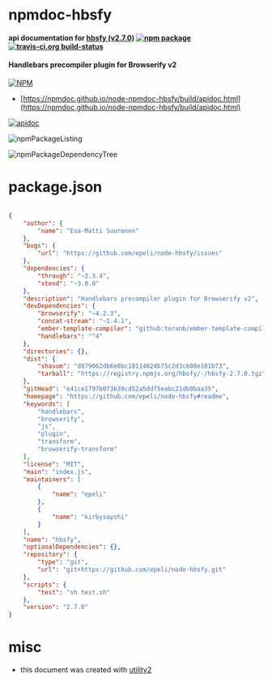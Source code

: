 # npmdoc-hbsfy

#### api documentation for  [hbsfy (v2.7.0)](https://github.com/epeli/node-hbsfy#readme)  [![npm package](https://img.shields.io/npm/v/npmdoc-hbsfy.svg?style=flat-square)](https://www.npmjs.org/package/npmdoc-hbsfy) [![travis-ci.org build-status](https://api.travis-ci.org/npmdoc/node-npmdoc-hbsfy.svg)](https://travis-ci.org/npmdoc/node-npmdoc-hbsfy)

#### Handlebars precompiler plugin for Browserify v2

[![NPM](https://nodei.co/npm/hbsfy.png?downloads=true&downloadRank=true&stars=true)](https://www.npmjs.com/package/hbsfy)

- [https://npmdoc.github.io/node-npmdoc-hbsfy/build/apidoc.html](https://npmdoc.github.io/node-npmdoc-hbsfy/build/apidoc.html)

[![apidoc](https://npmdoc.github.io/node-npmdoc-hbsfy/build/screenCapture.buildCi.browser.%252Ftmp%252Fbuild%252Fapidoc.html.png)](https://npmdoc.github.io/node-npmdoc-hbsfy/build/apidoc.html)

![npmPackageListing](https://npmdoc.github.io/node-npmdoc-hbsfy/build/screenCapture.npmPackageListing.svg)

![npmPackageDependencyTree](https://npmdoc.github.io/node-npmdoc-hbsfy/build/screenCapture.npmPackageDependencyTree.svg)



# package.json

```json

{
    "author": {
        "name": "Esa-Matti Suuronen"
    },
    "bugs": {
        "url": "https://github.com/epeli/node-hbsfy/issues"
    },
    "dependencies": {
        "through": "~2.3.4",
        "xtend": "~3.0.0"
    },
    "description": "Handlebars precompiler plugin for Browserify v2",
    "devDependencies": {
        "browserify": "~4.2.3",
        "concat-stream": "~1.4.1",
        "ember-template-compiler": "github:toranb/ember-template-compiler#b924608f",
        "handlebars": "^4"
    },
    "directories": {},
    "dist": {
        "shasum": "d879062db6e8bc18114824b75c2d3c608e181b73",
        "tarball": "https://registry.npmjs.org/hbsfy/-/hbsfy-2.7.0.tgz"
    },
    "gitHead": "e41ce1797b0f3639cd52a5ddf5eabc21db9baa35",
    "homepage": "https://github.com/epeli/node-hbsfy#readme",
    "keywords": [
        "handlebars",
        "browserify",
        "js",
        "plugin",
        "transform",
        "browserify-transform"
    ],
    "license": "MIT",
    "main": "index.js",
    "maintainers": [
        {
            "name": "epeli"
        },
        {
            "name": "kirbysayshi"
        }
    ],
    "name": "hbsfy",
    "optionalDependencies": {},
    "repository": {
        "type": "git",
        "url": "git+https://github.com/epeli/node-hbsfy.git"
    },
    "scripts": {
        "test": "sh test.sh"
    },
    "version": "2.7.0"
}
```



# misc
- this document was created with [utility2](https://github.com/kaizhu256/node-utility2)
